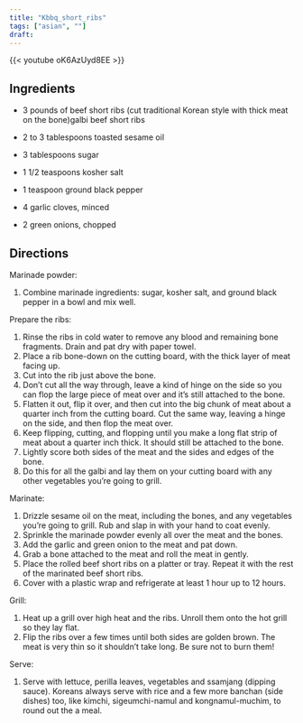 ```yaml
---
title: "Kbbq_short_ribs"
tags: ["asian", ""]
draft:
---
```


{{< youtube oK6AzUyd8EE  >}}

## Ingredients

-   3 pounds of beef short ribs (cut traditional Korean style with thick meat on the bone)galbi beef short ribs

-   2 to 3 tablespoons toasted sesame oil

-   3 tablespoons sugar

-   1 1/2 teaspoons kosher salt

-   1 teaspoon ground black pepper

-   4 garlic cloves, minced

-   2 green onions, chopped

## Directions

Marinade powder:

1. Combine marinade ingredients: sugar, kosher salt, and ground black pepper in a bowl and mix well.

Prepare the ribs:

1. Rinse the ribs in cold water to remove any blood and remaining bone fragments. Drain and pat dry with paper towel.
2. Place a rib bone-down on the cutting board, with the thick layer of meat facing up.
3. Cut into the rib just above the bone.
4. Don’t cut all the way through, leave a kind of hinge on the side so you can flop the large piece of meat over and it’s still attached to the bone.
5. Flatten it out, flip it over, and then cut into the big chunk of meat about a quarter inch from the cutting board. Cut the same way, leaving a hinge on the side, and then flop the meat over.
6. Keep flipping, cutting, and flopping until you make a long flat strip of meat about a quarter inch thick. It should still be attached to the bone.
7. Lightly score both sides of the meat and the sides and edges of the bone.
8. Do this for all the galbi and lay them on your cutting board with any other vegetables you’re going to grill.

Marinate:

1. Drizzle sesame oil on the meat, including the bones, and any vegetables you’re going to grill. Rub and slap in with your hand to coat evenly.
2. Sprinkle the marinade powder evenly all over the meat and the bones.
3. Add the garlic and green onion to the meat and pat down.
4. Grab a bone attached to the meat and roll the meat in gently.
5. Place the rolled beef short ribs on a platter or tray. Repeat it with the rest of the marinated beef short ribs.
6. Cover with a plastic wrap and refrigerate at least 1 hour up to 12 hours.

Grill:

1. Heat up a grill over high heat and the ribs. Unroll them onto the hot grill so they lay flat.
2. Flip the ribs over a few times until both sides are golden brown. The meat is very thin so it shouldn’t take long. Be sure not to burn them!

Serve:
1. Serve with lettuce, perilla leaves, vegetables and ssamjang (dipping sauce). Koreans always serve with rice and a few more banchan (side dishes) too, like kimchi, sigeumchi-namul and kongnamul-muchim, to round out the a meal.